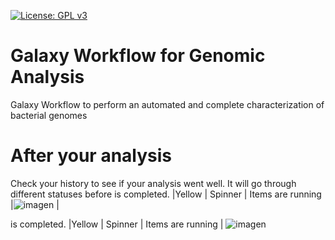 [![License: GPL v3](https://img.shields.io/badge/License-GPL%20v3-blue.svg)](https://www.gnu.org/licenses/gpl-3.0)


# Galaxy Workflow for Genomic Analysis
Galaxy Workflow to perform an automated and complete characterization of bacterial genomes


# After your analysis
Check your history to see if your analysis went well. It will go through different statuses before is completed. 
|Yellow | Spinner | Items are running |![imagen](https://user-images.githubusercontent.com/75436856/200934268-ee50764b-51ea-45c0-8be5-4a82650b85ad.png)
|

is completed. 
|Yellow | Spinner | Items are running | ![imagen](https://user-images.githubusercontent.com/75436856/200934576-7fa0bcc1-c430-466d-8756-f28db2b65fe6.png)

